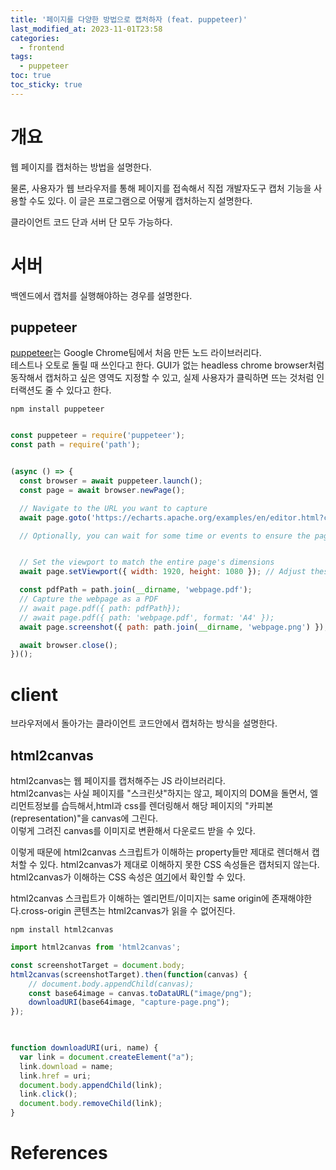 ```yaml
---
title: '페이지를 다양한 방법으로 캡처하자 (feat. puppeteer)'
last_modified_at: 2023-11-01T23:58
categories:
  - frontend
tags:
  - puppeteer
toc: true
toc_sticky: true
---
```



# 개요
웹 페이지를 캡처하는 방법을 설명한다. 

물론, 사용자가 웹 브라우저를 통해 페이지를 접속해서 직접 개발자도구 캡처 기능을 사용할 수도 있다. 
이 글은 프로그램으로 어떻게 캡처하는지 설명한다. 

클라이언트 코드 단과 서버 단 모두 가능하다.


# 서버
백엔드에서 캡처를 실행해야하는 경우를 설명한다. 

## puppeteer
[puppeteer](https://github.com/puppeteer/puppeteer)는 Google Chrome팀에서 처음 만든 노드 라이브러리다. <br/>
테스트나 오토로 돌릴 때 쓰인다고 한다. 
GUI가 없는 headless chrome browser처럼 동작해서 캡처하고 싶은 영역도 지정할 수 있고, 실제 사용자가 클릭하면 뜨는 것처럼 인터랙션도 줄 수 있다고 한다.



```npm install puppeteer```

```javascript

const puppeteer = require('puppeteer');
const path = require('path');


(async () => {
  const browser = await puppeteer.launch();
  const page = await browser.newPage();

  // Navigate to the URL you want to capture
  await page.goto('https://echarts.apache.org/examples/en/editor.html?c=area-basic');

  // Optionally, you can wait for some time or events to ensure the page is fully loaded


  // Set the viewport to match the entire page's dimensions
  await page.setViewport({ width: 1920, height: 1080 }); // Adjust these dimensions as needed

  const pdfPath = path.join(__dirname, 'webpage.pdf');
  // Capture the webpage as a PDF
  // await page.pdf({ path: pdfPath});
  // await page.pdf({ path: 'webpage.pdf', format: 'A4' });
  await page.screenshot({ path: path.join(__dirname, 'webpage.png') });

  await browser.close();
})();
```


# client
브라우저에서 돌아가는 클라이언트 코드안에서 캡처하는 방식을 설명한다. 

## html2canvas
html2canvas는 웹 페이지를 캡처해주는 JS 라이브러리다. <br/>
html2canvas는 사실 페이지를 "스크린샷"하지는 않고, 페이지의 DOM을 돌면서, 엘리먼트정보를 습득해서,html과 css를 렌더링해서 해당 페이지의 "카피본(representation)"을 canvas에 그린다. <br/>
이렇게 그려진 canvas를 이미지로 변환해서 다운로드 받을 수 있다. 

이렇게 때문에 html2canvas 스크립트가 이해하는 property들만 제대로 렌더해서 캡처할 수 있다.
html2canvas가 제대로 이해하지 못한 CSS 속성들은 캡처되지 않는다. html2canvas가 이해하는 CSS 속성은 [여기](https://html2canvas.hertzen.com/features)에서 확인할 수 있다.

html2canvas 스크립트가 이해하는 엘리먼트/이미지는 same origin에 존재해야한다.cross-origin 콘텐츠는 html2canvas가 읽을 수 없어진다. 

```npm install html2canvas```


```javascript
import html2canvas from 'html2canvas';

const screenshotTarget = document.body;
html2canvas(screenshotTarget).then(function(canvas) {
    // document.body.appendChild(canvas);
    const base64image = canvas.toDataURL("image/png");
    downloadURI(base64image, "capture-page.png");
});
  


function downloadURI(uri, name) {
  var link = document.createElement("a");
  link.download = name;
  link.href = uri;
  document.body.appendChild(link);
  link.click();
  document.body.removeChild(link);
}

```
# References
